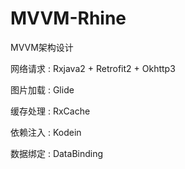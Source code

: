 # MVVM-Rhine

MVVM架构设计

网络请求 : Rxjava2 + Retrofit2 + Okhttp3

图片加载 : Glide

缓存处理 : RxCache

依赖注入 : Kodein

数据绑定 : DataBinding